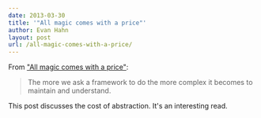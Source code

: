```yaml
---
date: 2013-03-30
title: '"All magic comes with a price"'
author: Evan Hahn
layout: post
url: /all-magic-comes-with-a-price/
---
```


From ["All magic comes with a price"](http://shapeshed.com/all-magic-comes-with-a-price/):

> The more we ask a framework to do the more complex it becomes to maintain and understand.

This post discusses the cost of abstraction. It's an interesting read.
